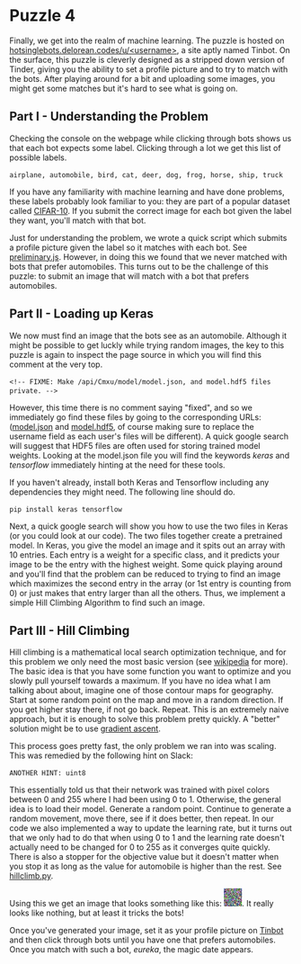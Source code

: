 Puzzle 4
========

Finally, we get into the realm of machine learning. The puzzle is hosted on [hotsinglebots.delorean.codes/u/\<username>](https://hotsinglebots.delorean.codes/u/<username>), a site aptly named Tinbot. On the surface, this puzzle is cleverly designed as a stripped down version of Tinder, giving you the ability to set a profile picture and to try to match with the bots. After playing around for a bit and uploading some images, you might get some matches but it's hard to see what is going on.

Part I - Understanding the Problem
----------------------------------

Checking the console on the webpage while clicking through bots shows us that each bot expects some label. Clicking through a lot we get this list of possible labels.

```
airplane, automobile, bird, cat, deer, dog, frog, horse, ship, truck
```

If you have any familiarity with machine learning and have done problems, these labels probably look familiar to you: they are part of a popular dataset called [CIFAR-10](https://www.cs.toronto.edu/~kriz/cifar.html). If you submit the correct image for each bot given the label they want, you'll match with that bot.

Just for understanding the problem, we wrote a quick script which submits a profile picture given the label so it matches with each bot. See [preliminary.js](preliminary.js). However, in doing this we found that we never matched with bots that prefer automobiles. This turns out to be the challenge of this puzzle: to submit an image that will match with a bot that prefers automobiles. 

Part II - Loading up Keras
--------------------------

We now must find an image that the bots see as an automobile. Although it might be possible to get luckly while trying random images, the key to this puzzle is again to inspect the page source in which you will find this comment at the very top.

```
<!-- FIXME: Make /api/Cmxu/model/model.json, and model.hdf5 files private. -->
```

However, this time there is no comment saying "fixed", and so we immediately go find these files by going to the corresponding URLs: ([model.json](https://hotsinglebots.delorean.codes/api/<username>/model/model.json) and [model.hdf5](https://hotsinglebots.delorean.codes/api/<username>/model/model.hdf5), of course making sure to replace the username field as each user's files will be different). A quick google search will suggest that HDF5 files are often used for storing trained model weights. Looking at the model.json file you will find the keywords *keras* and *tensorflow* immediately hinting at the need for these tools.

If you haven't already, install both Keras and Tensorflow including any dependencies they might need. The following line should do.

```
pip install keras tensorflow
```

Next, a quick google search will show you how to use the two files in Keras (or you could look at our code). The two files together create a pretrained model. In Keras, you give the model an image and it spits out an array with 10 entries. Each entry is a weight for a specific class, and it predicts your image to be the entry with the highest weight. Some quick playing around and you'll find that the problem can be reduced to trying to find an image which maximizes the second entry in the array (or 1st entry is counting from 0) or just makes that entry larger than all the others. Thus, we implement a simple Hill Climbing Algorithm to find such an image.

Part III - Hill Climbing
------------------------

Hill climbing is a mathematical local search optimization technique, and for this problem we only need the most basic version (see [wikipedia](https://en.wikipedia.org/wiki/Hill_climbing) for more). The basic idea is that you have some function you want to optimize and you slowly pull yourself towards a maximum. If you have no idea what I am talking about about, imagine one of those contour maps for geography. Start at some random point on the map and move in a random direction. If you get higher stay there, if not go back. Repeat. This is an extremely naive approach, but it is enough to solve this problem pretty quickly. A "better" solution might be to use [gradient ascent](https://en.wikipedia.org/wiki/Gradient_descent).

This process goes pretty fast, the only problem we ran into was scaling. This was remedied by the following hint on Slack:

```
ANOTHER HINT: uint8
```

This essentially told us that their network was trained with pixel colors between 0 and 255 where I had been using 0 to 1. Otherwise, the general idea is to load their model. Generate a random point. Continue to generate a random movement, move there, see if it does better, then repeat. In our code we also implemented a way to update the learning rate, but it turns out that we only had to do that when using 0 to 1 and the learning rate doesn't actually need to be changed for 0 to 255 as it converges quite quickly. There is also a stopper for the objective value but it doesn't matter when you stop it as long as the value for automobile is higher than the rest. See [hillclimb.py](hillclimb.py).

Using this we get an image that looks something like this: ![alt text](pfp.jpg "Hot Automobile"). It really looks like nothing, but at least it tricks the bots!

Once you've generated your image, set it as your profile picture on [Tinbot](https://hotsinglebots.delorean.codes/u/<username>/profile) and then click through bots until you have one that prefers automobiles. Once you match with such a bot, *eureka*, the magic date appears.
